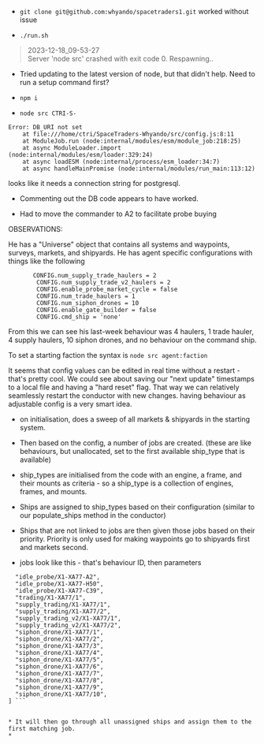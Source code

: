 
* `git clone git@github.com:whyando/spacetraders1.git`
worked without issue

* `./run.sh`
> 2023-12-18_09-53-27  
> Server 'node src' crashed with exit code 0.  Respawning..

* Tried updating to the latest version of node, but that didn't help.
Need to run a setup command first?


* `npm i`


* `node src CTRI-S-` 
```
Error: DB_URI not set
    at file:///home/ctri/SpaceTraders-Whyando/src/config.js:8:11
    at ModuleJob.run (node:internal/modules/esm/module_job:218:25)
    at async ModuleLoader.import (node:internal/modules/esm/loader:329:24)
    at async loadESM (node:internal/process/esm_loader:34:7)
    at async handleMainPromise (node:internal/modules/run_main:113:12)
```
looks like it needs a connection string for postgresql. 

* Commenting out the DB code appears to have worked.

* Had to move the commander to A2 to facilitate probe buying

OBSERVATIONS:

He has a "Universe" object that contains all systems and waypoints, surveys, markets, and shipyards.
He has agent specific configurations with things like the following
```
       CONFIG.num_supply_trade_haulers = 2
        CONFIG.num_supply_trade_v2_haulers = 2
        CONFIG.enable_probe_market_cycle = false
        CONFIG.num_trade_haulers = 1
        CONFIG.num_siphon_drones = 10
        CONFIG.enable_gate_builder = false
        CONFIG.cmd_ship = 'none'
```
From this we can see his last-week behaviour was 4 haulers, 1 trade hauler, 4 supply haulers, 10 siphon drones, and no behaviour on the command ship.

To set a starting faction the syntax is `node src agent:faction`

It seems that config values can be edited in real time without a restart - that's pretty cool. We could see about saving our "next update" timestamps to a local file and having a "hard reset" flag. That way we can relatively seamlessly restart the conductor with new changes.
having behaviour as adjustable config is a very smart idea.

* on initialisation, does a sweep of all markets & shipyards in the starting system.
* Then based on the config, a number of jobs are created. (these are like behaviours, but unallocated, set to the first available ship_type that is available)

* ship_types are initialised from the code with an engine, a frame, and their mounts as criteria - so a ship_type is a collection of engines, frames, and mounts.
* Ships are assigned to ship_types based on their configuration (similar to our populate_ships method in the conductor)
* Ships that are not linked to jobs are then given those jobs based on their priority. Priority is only used for making waypoints go to shipyards first and markets second.
* jobs look like this - that's behaviour ID, then parameters  
```[
  "idle_probe/X1-XA77-A2", 
  "idle_probe/X1-XA77-H50",
  "idle_probe/X1-XA77-C39",
  "trading/X1-XA77/1",
  "supply_trading/X1-XA77/1",
  "supply_trading/X1-XA77/2",
  "supply_trading_v2/X1-XA77/1",
  "supply_trading_v2/X1-XA77/2",
  "siphon_drone/X1-XA77/1",
  "siphon_drone/X1-XA77/2",
  "siphon_drone/X1-XA77/3",
  "siphon_drone/X1-XA77/4",
  "siphon_drone/X1-XA77/5",
  "siphon_drone/X1-XA77/6",
  "siphon_drone/X1-XA77/7",
  "siphon_drone/X1-XA77/8",
  "siphon_drone/X1-XA77/9",
  "siphon_drone/X1-XA77/10",
] ```


* It will then go through all unassigned ships and assign them to the first matching job.
* 